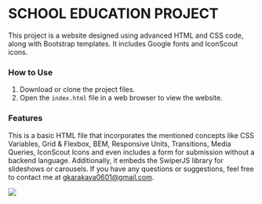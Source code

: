 <h1>SCHOOL EDUCATION PROJECT</h1>

<p> This project is a website designed using advanced HTML and CSS code, along with Bootstrap templates. It includes Google fonts and IconScout icons.

<h3>How to Use</h3>

1. Download or clone the project files.
2. Open the `index.html` file in a web browser to view the website.

<h3>Features</h3>

This is a basic HTML file that incorporates the mentioned concepts like CSS Variables, Grid & Flexbox, BEM, Responsive Units, Transitions, Media Queries, IconScout Icons and even includes a form for submission without a backend language. Additionally, it embeds the SwiperJS library for slideshows or carousels.
If you have any questions or suggestions, feel free to contact me at [gkarakaya0601@gmail.com](mailto:email@example.com).

</p>

![](Screen.gif.gif)

